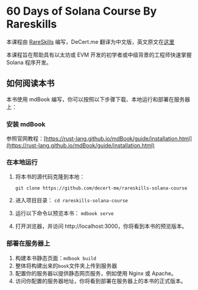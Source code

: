 # 60 Days of Solana Course By Rareskills 

本课程由 [RareSkills](https://www.rareskills.io/) 编写，DeCert.me 翻译为中文版，英文原文在[这里](https://www.rareskills.io/solana-tutorial)

本课程旨在帮助具有以太坊或 EVM 开发的初学者或中级背景的工程师快速掌握 Solana 程序开发。

## 如何阅读本书

本书使用 mdBook 编写，你可以按照以下步骤下载、本地运行和部署在服务器上：

### 安装 mdBook

参照官网教程：[https://rust-lang.github.io/mdBook/guide/installation.html](https://rust-lang.github.io/mdBook/guide/installation.html)

### 在本地运行

1. 将本书的源代码克隆到本地：

    `git clone https://github.com/decert-me/rareskills-solana-course`

2. 进入项目目录：
    `cd rareskills-solana-course`

3. 运行以下命令以预览本书：
    `mdbook serve`

4. 打开浏览器，并访问 http://localhost:3000，你将看到本书的预览版本。

### 部署在服务器上

1. 构建本书静态页面：`mdbook build`
2. 整体将构建出来的`book`文件夹上传到服务器
2. 配置你的服务器以提供静态网页服务，例如使用 Nginx 或 Apache。
3. 访问你配置的服务器地址，你将看到部署在服务器上的本书的正式版本。